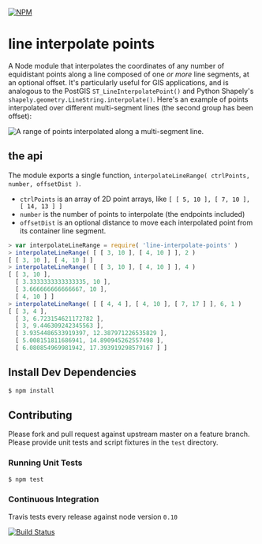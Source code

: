 [![NPM](https://nodei.co/npm/line-interpolate-points.png?downloads=true&stars=true)](https://nodei.co/npm/line-interpolate-points/)

# line interpolate points
A Node module that interpolates the coordinates of any number of equidistant points along a line composed of one *or
more* line segments, at an optional offset. It's particularly useful for GIS applications, and is analogous to the
PostGIS `ST_LineInterpolatePoint()` and Python Shapely's `shapely.geometry.LineString.interpolate()`. Here's an example
of points interpolated over different multi-segment lines (the second group has been offset):

![A range of points interpolated along a multi-segment line.](https://raw.githubusercontent.com/pelias/line-interpolate-points/master/line_points_interpolation.png)

## the api
The module exports a single function, `interpolateLineRange( ctrlPoints, number, offsetDist )`.
  - `ctrlPoints` is an array of 2D point arrays, like `[ [ 5, 10 ], [ 7, 10 ], [ 14, 13 ] ]`
  - `number` is the number of points to interpolate (the endpoints included)
  - `offsetDist` is an optional distance to move each interpolated point from its container line segment.

```javascript
> var interpolateLineRange = require( 'line-interpolate-points' )
> interpolateLineRange( [ [ 3, 10 ], [ 4, 10 ] ], 2 )
[ [ 3, 10 ], [ 4, 10 ] ]
> interpolateLineRange( [ [ 3, 10 ], [ 4, 10 ] ], 4 )
[ [ 3, 10 ],
  [ 3.3333333333333335, 10 ],
  [ 3.666666666666667, 10 ],
  [ 4, 10 ] ]
> interpolateLineRange( [ [ 4, 4 ], [ 4, 10 ], [ 7, 17 ] ], 6, 1 )
[ [ 3, 4 ],
  [ 3, 6.723154621172782 ],
  [ 3, 9.446309242345563 ],
  [ 3.9354486533919397, 12.387971226535829 ],
  [ 5.008151811686941, 14.890945262557498 ],
  [ 6.080854969981942, 17.393919298579167 ] ]
```

## Install Dev Dependencies

```bash
$ npm install
```

## Contributing

Please fork and pull request against upstream master on a feature branch. Please provide unit tests and script fixtures
in the `test` directory.

### Running Unit Tests

```bash
$ npm test
```

### Continuous Integration

Travis tests every release against node version `0.10`

[![Build Status](https://travis-ci.org/pelias/line-interpolate-points.svg)](https://travis-ci.org/pelias/line-interpolate-points)

